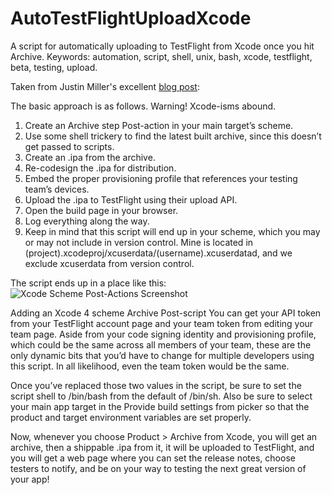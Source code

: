 AutoTestFlightUploadXcode
=========================

A script for automatically uploading to TestFlight from Xcode once you hit Archive.
Keywords: automation, script, shell, unix, bash, xcode, testflight, beta, testing, upload.

Taken from Justin Miller's excellent [blog post](http://developmentseed.org/blog/2011/sep/02/automating-development-uploads-testflight-xcode/):

The basic approach is as follows. Warning! Xcode-isms abound.

 1. Create an Archive step Post-action in your main target’s scheme.
 2. Use some shell trickery to find the latest built archive, since this doesn’t get passed to scripts.
 3. Create an .ipa from the archive.
 4. Re-codesign the .ipa for distribution.
 5. Embed the proper provisioning profile that references your testing team’s devices.
 6. Upload the .ipa to TestFlight using their upload API.
 7. Open the build page in your browser.
 8. Log everything along the way.
 9. Keep in mind that this script will end up in your scheme, which you may or may not include in version control. Mine is located in (project).xcodeproj/xcuserdata/(username).xcuserdatad, and we exclude xcuserdata from version control.

The script ends up in a place like this:
![Xcode Scheme Post-Actions Screenshot](/screenshot.png "Xcode Scheme Post-Actions Screenshot")

Adding an Xcode 4 scheme Archive Post-script
You can get your API token from your TestFlight account page and your team token from editing your team page. Aside from your code signing identity and provisioning profile, which could be the same across all members of your team, these are the only dynamic bits that you’d have to change for multiple developers using this script. In all likelihood, even the team token would be the same.

Once you’ve replaced those two values in the script, be sure to set the script shell to /bin/bash from the default of /bin/sh. Also be sure to select your main app target in the Provide build settings from picker so that the product and target environment variables are set properly.

Now, whenever you choose Product > Archive from Xcode, you will get an archive, then a shippable .ipa from it, it will be uploaded to TestFlight, and you will get a web page where you can set the release notes, choose testers to notify, and be on your way to testing the next great version of your app!
